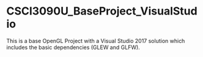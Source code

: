 # CSCI3090U_BaseProject_VisualStudio
This is a base OpenGL Project with a Visual Studio 2017 solution which includes the basic dependencies (GLEW and GLFW).
